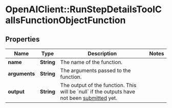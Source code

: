 # OpenAIClient::RunStepDetailsToolCallsFunctionObjectFunction

## Properties
Name | Type | Description | Notes
------------ | ------------- | ------------- | -------------
**name** | **String** | The name of the function. | 
**arguments** | **String** | The arguments passed to the function. | 
**output** | **String** | The output of the function. This will be &#x60;null&#x60; if the outputs have not been [submitted](/docs/api-reference/runs/submitToolOutputs) yet. | 

